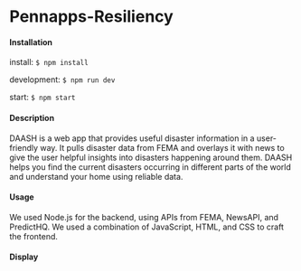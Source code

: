 # Pennapps-Resiliency

#### Installation

install: ```$ npm install```

development: ```$ npm run dev```

start: ```$ npm start```

#### Description

DAASH is a web app that provides useful disaster information in a user-friendly way. It pulls disaster data from FEMA and overlays it with news to give the user helpful insights into disasters happening around them. DAASH helps you find the current disasters occurring in different parts of the world and understand your home using reliable data.

#### Usage

We used Node.js for the backend, using APIs from FEMA, NewsAPI, and PredictHQ. We used a combination of JavaScript, HTML, and CSS to craft the frontend.

#### Display
